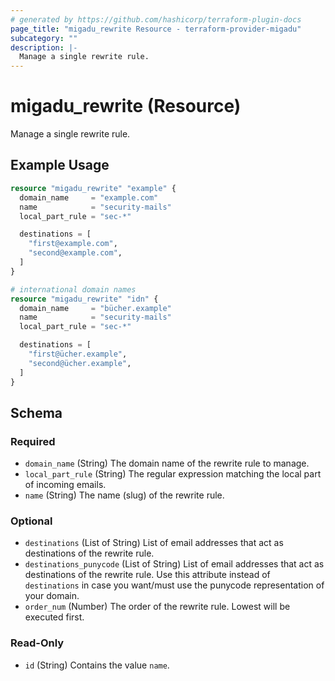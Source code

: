 ```yaml
---
# generated by https://github.com/hashicorp/terraform-plugin-docs
page_title: "migadu_rewrite Resource - terraform-provider-migadu"
subcategory: ""
description: |-
  Manage a single rewrite rule.
---
```


# migadu_rewrite (Resource)

Manage a single rewrite rule.

## Example Usage

```terraform
resource "migadu_rewrite" "example" {
  domain_name     = "example.com"
  name            = "security-mails"
  local_part_rule = "sec-*"

  destinations = [
    "first@example.com",
    "second@example.com",
  ]
}

# international domain names
resource "migadu_rewrite" "idn" {
  domain_name     = "bücher.example"
  name            = "security-mails"
  local_part_rule = "sec-*"

  destinations = [
    "first@ücher.example",
    "second@ücher.example",
  ]
}
```

<!-- schema generated by tfplugindocs -->
## Schema

### Required

- `domain_name` (String) The domain name of the rewrite rule to manage.
- `local_part_rule` (String) The regular expression matching the local part of incoming emails.
- `name` (String) The name (slug) of the rewrite rule.

### Optional

- `destinations` (List of String) List of email addresses that act as destinations of the rewrite rule.
- `destinations_punycode` (List of String) List of email addresses that act as destinations of the rewrite rule. Use this attribute instead of `destinations` in case you want/must use the punycode representation of your domain.
- `order_num` (Number) The order of the rewrite rule. Lowest will be executed first.

### Read-Only

- `id` (String) Contains the value `name`.


